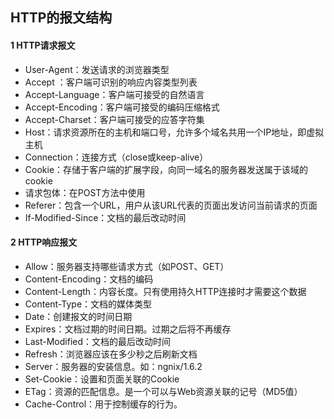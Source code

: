 ## HTTP的报文结构

#### 1 HTTP请求报文

* User-Agent：发送请求的浏览器类型
* Accept ：客户端可识别的响应内容类型列表
* Accept-Language：客户端可接受的自然语言
* Accept-Encoding：客户端可接受的编码压缩格式
* Accept-Charset：客户端可接受的应答字符集
* Host：请求资源所在的主机和端口号，允许多个域名共用一个IP地址，即虚拟主机
* Connection：连接方式（close或keep-alive）
* Cookie：存储于客户端的扩展字段，向同一域名的服务器发送属于该域的cookie
* 请求包体：在POST方法中使用
* Referer：包含一个URL，用户从该URL代表的页面出发访问当前请求的页面
* If-Modified-Since：文档的最后改动时间

#### 2 HTTP响应报文

* Allow：服务器支持哪些请求方式（如POST、GET）
* Content-Encoding：文档的编码
* Content-Length：内容长度。只有使用持久HTTP连接时才需要这个数据
* Content-Type：文档的媒体类型
* Date：创建报文的时间日期
* Expires：文档过期的时间日期。过期之后将不再缓存
* Last-Modified：文档的最后改动时间
* Refresh：浏览器应该在多少秒之后刷新文档
* Server：服务器的安装信息。如：ngnix/1.6.2
* Set-Cookie：设置和页面关联的Cookie
* ETag：资源的匹配信息。是一个可以与Web资源关联的记号（MD5值）
* Cache-Control：用于控制缓存的行为。



